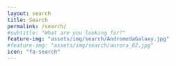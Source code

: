 ```yaml
---
layout: search
title: Search
permalink: /search/
#subtitle: "What are you looking for?"
feature-img: "assets/img/search/AndromedaGalaxy.jpg"
#feature-img: "assets/img/search/aurora_02.jpg"
icon: "fa-search"
---
```


